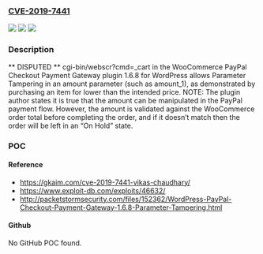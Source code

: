 ### [CVE-2019-7441](https://cve.mitre.org/cgi-bin/cvename.cgi?name=CVE-2019-7441)
![](https://img.shields.io/static/v1?label=Product&message=n%2Fa&color=blue)
![](https://img.shields.io/static/v1?label=Version&message=n%2Fa&color=blue)
![](https://img.shields.io/static/v1?label=Vulnerability&message=n%2Fa&color=brighgreen)

### Description

** DISPUTED ** cgi-bin/webscr?cmd=_cart in the WooCommerce PayPal Checkout Payment Gateway plugin 1.6.8 for WordPress allows Parameter Tampering in an amount parameter (such as amount_1), as demonstrated by purchasing an item for lower than the intended price. NOTE: The plugin author states it is true that the amount can be manipulated in the PayPal payment flow. However, the amount is validated against the WooCommerce order total before completing the order, and if it doesn’t match then the order will be left in an “On Hold” state.

### POC

#### Reference
- https://gkaim.com/cve-2019-7441-vikas-chaudhary/
- https://www.exploit-db.com/exploits/46632/
- http://packetstormsecurity.com/files/152362/WordPress-PayPal-Checkout-Payment-Gateway-1.6.8-Parameter-Tampering.html

#### Github
No GitHub POC found.

